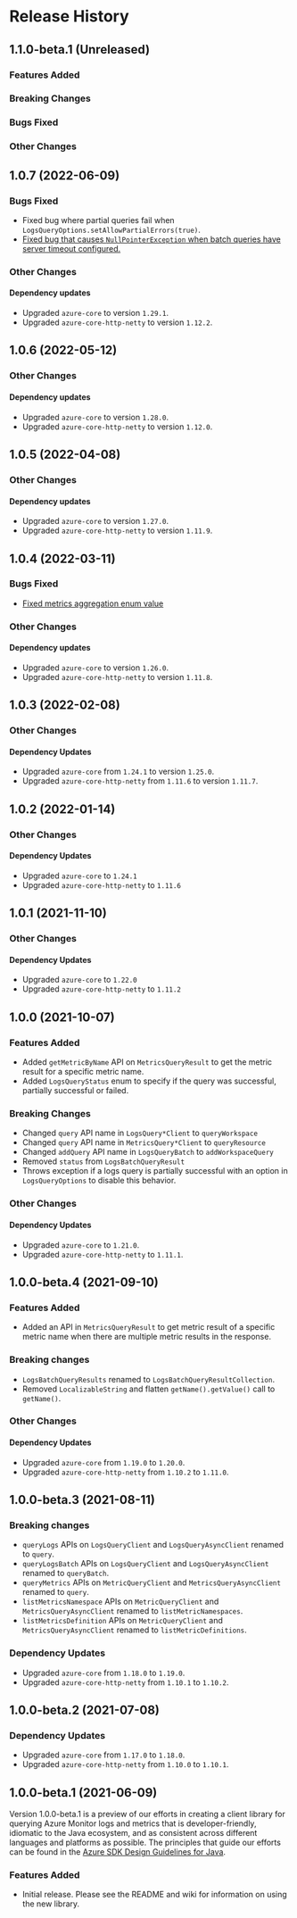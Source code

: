# Release History

## 1.1.0-beta.1 (Unreleased)

### Features Added

### Breaking Changes

### Bugs Fixed

### Other Changes

## 1.0.7 (2022-06-09)

### Bugs Fixed

- Fixed bug where partial queries fail when `LogsQueryOptions.setAllowPartialErrors(true)`.
- [Fixed bug that causes `NullPointerException` when batch queries have server timeout configured.](https://github.com/Azure/azure-sdk-for-java/issues/29339) 

### Other Changes

#### Dependency updates
- Upgraded `azure-core` to version `1.29.1`.
- Upgraded `azure-core-http-netty` to version `1.12.2`.

## 1.0.6 (2022-05-12)

### Other Changes

#### Dependency updates
- Upgraded `azure-core` to version `1.28.0`.
- Upgraded `azure-core-http-netty` to version `1.12.0`.

## 1.0.5 (2022-04-08)

### Other Changes

#### Dependency updates
- Upgraded `azure-core` to version `1.27.0`.
- Upgraded `azure-core-http-netty` to version `1.11.9`.

## 1.0.4 (2022-03-11)

### Bugs Fixed
- [Fixed metrics aggregation enum value](https://github.com/Azure/azure-sdk-for-java/issues/27454)

### Other Changes

#### Dependency updates 
- Upgraded `azure-core` to version `1.26.0`.
- Upgraded `azure-core-http-netty` to version `1.11.8`.

## 1.0.3 (2022-02-08)

### Other Changes

#### Dependency Updates

- Upgraded `azure-core` from `1.24.1` to version `1.25.0`.
- Upgraded `azure-core-http-netty` from `1.11.6` to version `1.11.7`.

## 1.0.2 (2022-01-14)

### Other Changes

#### Dependency Updates
- Upgraded `azure-core` to `1.24.1`
- Upgraded `azure-core-http-netty` to `1.11.6`

## 1.0.1 (2021-11-10)

### Other Changes

#### Dependency Updates
- Upgraded `azure-core` to `1.22.0`
- Upgraded `azure-core-http-netty` to `1.11.2`

## 1.0.0 (2021-10-07)

### Features Added
- Added `getMetricByName` API on `MetricsQueryResult` to get the metric result for a specific metric name.
- Added `LogsQueryStatus` enum to specify if the query was successful, partially successful or failed.

### Breaking Changes
- Changed `query` API name in `LogsQuery*Client` to `queryWorkspace`
- Changed `query` API name in `MetricsQuery*Client` to `queryResource`
- Changed `addQuery` API name in `LogsQueryBatch` to `addWorkspaceQuery`
- Removed `status` from `LogsBatchQueryResult`
- Throws exception if a logs query is partially successful with an option in `LogsQueryOptions` to disable this 
  behavior.

### Other Changes

#### Dependency Updates
- Upgraded `azure-core` to `1.21.0`.
- Upgraded `azure-core-http-netty` to `1.11.1`.

## 1.0.0-beta.4 (2021-09-10)

### Features Added
- Added an API in `MetricsQueryResult` to get metric result of a specific metric name when there are multiple metric 
  results in the response.

### Breaking changes
- `LogsBatchQueryResults` renamed to `LogsBatchQueryResultCollection`.
- Removed `LocalizableString` and flatten `getName().getValue()` call to `getName()`.

### Other Changes 

#### Dependency Updates
- Upgraded `azure-core` from `1.19.0` to `1.20.0`.
- Upgraded `azure-core-http-netty` from `1.10.2` to `1.11.0`.


## 1.0.0-beta.3 (2021-08-11)

### Breaking changes
- `queryLogs` APIs on `LogsQueryClient` and `LogsQueryAsyncClient` renamed to `query`.
- `queryLogsBatch` APIs on `LogsQueryClient` and `LogsQueryAsyncClient` renamed to `queryBatch`.
- `queryMetrics` APIs on `MetricQueryClient` and `MetricsQueryAsyncClient` renamed to `query`.
- `listMetricsNamespace` APIs on `MetricQueryClient` and `MetricsQueryAsyncClient` renamed to `listMetricNamespaces`.
- `listMetricsDefinition` APIs on `MetricQueryClient` and `MetricsQueryAsyncClient` renamed to `listMetricDefinitions`.

### Dependency Updates
- Upgraded `azure-core` from `1.18.0` to `1.19.0`.
- Upgraded `azure-core-http-netty` from `1.10.1` to `1.10.2`.

## 1.0.0-beta.2 (2021-07-08)

### Dependency Updates
- Upgraded `azure-core` from `1.17.0` to `1.18.0`.
- Upgraded `azure-core-http-netty` from `1.10.0` to `1.10.1`.

## 1.0.0-beta.1 (2021-06-09)
Version 1.0.0-beta.1 is a preview of our efforts in creating a client library for querying Azure Monitor logs and 
metrics that is developer-friendly, idiomatic to the Java ecosystem, and as consistent across different languages 
and platforms as possible. The principles that guide our efforts can be found in the
[Azure SDK Design Guidelines for Java](https://azure.github.io/azure-sdk/java_introduction.html).

### Features Added
- Initial release. Please see the README and wiki for information on using the new library.
